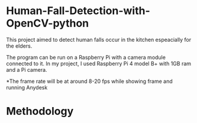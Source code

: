 # Human-Fall-Detection-with-OpenCV-python
This project aimed to detect human falls occur in the kitchen espeacially for the elders.

The program can be run on a Raspberry Pi with a camera module connected to it.
In my project, I used Raspberry Pi 4 model B+ with 1GB ram and a Pi camera. 

*The frame rate will be at around 8-20 fps while showing frame and running Anydesk 

# Methodology
